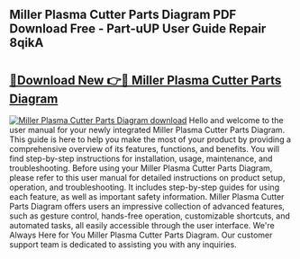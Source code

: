 ## Miller Plasma Cutter Parts Diagram PDF Download Free - Part-uUP User Guide Repair 8qikA

# <h2><a href="http://dfh68f.blite.top/?on=Miller+Plasma+Cutter+Parts+Diagram">🔗Download New 👉🔴 Miller Plasma Cutter Parts Diagram</a></h2>

[![Miller Plasma Cutter Parts Diagram download](https://i.imgur.com/lujVjoI.png)](http://dfh68f.blite.top/?on=Miller+Plasma+Cutter+Parts+Diagram)
Hello and welcome to the user manual for your newly integrated Miller Plasma Cutter Parts Diagram. This guide is here to help you make the most of your product by providing a comprehensive overview of its features, functions, and benefits. You will find step-by-step instructions for installation, usage, maintenance, and troubleshooting. Before using your Miller Plasma Cutter Parts Diagram, please refer to this user manual for detailed instructions on product setup, operation, and troubleshooting. It includes step-by-step guides for using each feature, as well as important safety information. Miller Plasma Cutter Parts Diagram offers users an impressive collection of advanced features, such as gesture control, hands-free operation, customizable shortcuts, and automated tasks, all easily accessible through the user interface. We're Always Here for You Miller Plasma Cutter Parts Diagram. Our customer support team is dedicated to assisting you with any inquiries.
